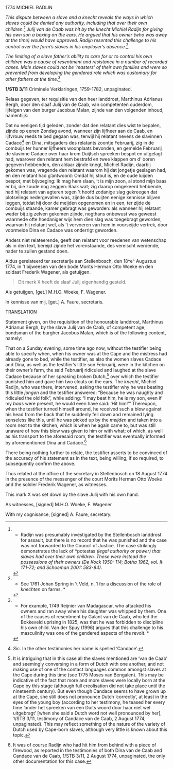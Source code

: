 1774 MICHIEL RADIJN

*This dispute between a slave and a *knecht* reveals the ways in which
slaves could be denied any authority, including that over their own
children.[^1] Julij van de Caab was hit by the *knecht* Michiel
Radijn for giving his own son a boxing on the ears. He argued that his
owner (who was away at the time) would have approved. Radijn resented
this challenge to his control over the farm’s slaves in his employer’s
absence.*[^2]

*The limiting of a slave father’s ability to care for or to control his
own children was a cause of resentment and resistance in a number of
recorded cases. Male slaves could not be ‘masters’ of their own families
and were so prevented from developing the gendered role which was
customary for other fathers at the time.*[^3]

**1/STB 3/11** Criminele Verklaringen, 1759-1782, unpaginated.

Relaas gegeven, ter requisitie van den heer landdrost, Marthinus
Adrianus Bergh, door den slaaf Julij van de Caab, van competenten
ouderdom, lijfeigen van den burger Jacobus Malan, zijnde van den
volgenden inhoud, namentlijk:

Dat nu eenigen tijd geleden, zonder dat den relatant dies wist te
bepalen, zijnde op eenen Zondag avond, wanneer zijn lijfheer aan de
Caab, en lijfvrouw reeds te bed gegaan was, terwijl hij relatant nevens
de slavinnen Cadace[^4] en Dina, mitsgaders des relatants zoontje
Februarij, zig in de combuijs ter hunner lijfheers woonplaats bevonden,
en gemelde Februarij de slavinne Cadace over haar krom Duijtsch spreeken
bespot en uitgelagt had, waarover den relatant hem bestrafd en twee
klappen om d’ ooren gegeven hebbenden, den aldaar zijnde knegt, Michiel
Radijn, daarbij gekomen was, vragende den relatant waarom hij dat
jongetje geslagen had, en den relatant had g’antwoord: Omdat hij stout
is, en de oude luijden bespot; met bijvoeging: Ik mag hem slaan, ’t is
mijn zoon, al stond mijn baas er bij, die zoude nog zeggen: Raak wat;
zig daarop omgekeerd hebbende, had hij relatant van agteren tegen ’t
hoofd zodanige slag gekreegen dat plotselings nedergevallen was, zijnde
dus buijten eenige kennisse blijven leggen, totdat hij door de meijden
opgenomen en in een, ter zijde de combuijs staande, kamer gebragt was
geworden: als wanneer hij relatant weder bij zig zelven gekomen zijnde,
nogthans onbewust was geweest waarmede ofte hoedaniger wijs hem dien
slag was toegebragt geworden, waarvan hij relatant wel, als ’t vervoeren
van hem in voorseijde vertrek, door voormelde Dina en Cadace was
onderrigt geworden.

Anders niet relateerende, geeft den relatant voor reedenen van
wetenschap als in den text, bereijd zijnde het vorenstaande, des
vereischt werdende, nader te zullen gestand doen.

Aldus gerelateerd ter secretarije aan Stellenbosch, den 18^e^ Augustus
1774, in ’t bijweesen van den bode Morits Herman Otto Woeke en den
soldaat Frederik Wagener, als getuijgen.

> Dit merk X heeft de slaaf Julij eigenhandig gesteld.

Als getuijgen, \[get.\] M.H.O. Woeke, F. Wagener.

In kennisse van mij, \[get.\] A. Faure, secretaris.

TRANSLATION

Statement given, on the requisition of the honourable landdrost,
Marthinus Adrianus Bergh, by the slave Julij van de Caab, of competent
age, bondsman of the burgher Jacobus Malan, which is of the following
content, namely:

That on a Sunday evening, some time ago now, without the testifier being
able to specify when, when his owner was at the Cape and the mistress
had already gone to bed, while the testifier, as also the women slaves
Cadace and Dina, as well as the testifier’s little son Februarij, were
in the kitchen on their owner’s farm, the said Februarij ridiculed and
laughed at the slave Cadace because of her speaking broken Dutch,[^5]
over which the testifier punished him and gave him two clouts on the
ears. The *knecht*, Michiel Radijn, who was there, intervened, asking
the testifier why he was beating this little *jongen* and the testifier
answered: “Because he was naughty and ridiculed the old folk”, while
adding: “I may beat him, he is my son, even if my *baas* were present,
he would even have said: ‘Hit him!’” Thereupon, when the testifier
turned himself around, he received such a blow against his head from the
back that he suddenly fell down and remained lying senseless like this,
until he was picked up by the *meijden* and taken into a room next to
the kitchen, which is when he again came to, but was still unaware of
how this blow was given to him or with what; of which, as well as his
transport to the aforesaid room, the testifier was eventually informed
by aforementioned Dina and Cadace.[^6]

There being nothing further to relate, the testifier asserts to be
convinced of the accuracy of his statement as in the text, being
willing, if so required, to subsequently confirm the above.

Thus related at the office of the secretary in Stellenbosch on 18 August
1774 in the presence of the messenger of the court Morits Herman Otto
Woeke and the soldier Frederik Wagener, as witnesses.

This mark X was set down by the slave Julij with his own hand.

As witnesses, \[signed\] M.H.O. Woeke, F. Wagener

With my cognisance, \[signed\] A. Faure, secretary.

[^1]: * Radijn was presumably investigated by the Stellenbosch landdrost
    for assault, but there is no record that he was punished and the
    case was not forwarded to the Council of Justice. The case
    strikingly demonstrates the lack of *potestas *(legal authority or
    power) that slaves had over their own children. These were instead
    the possessions of their owners (De Kock 1950: 114; Botha 1962, vol.
    II: 171-72; and Schoeman 2001: 583-84).*

[^2]: * See 1761 Johan Spring in ’t Veld, n. 1 for a discussion of the
    role of *knechten* on farms. *

[^3]: * For example, 1749 Reijnier van Madagascar, who attacked his
    owners and ran away when his daughter was whipped by them. One of
    the causes of resentment by Galant van de Caab, who led the
    Bokkeveld uprising in 1825, was that he was forbidden to discipline
    his own child. Van der Spuy (1996) argues that this challenge to his
    masculinity was one of the gendered aspects of the revolt. *

[^4]:  *Sic*. In the other testimonies her name is spelled ‘Candace’.

[^5]:  It is intriguing that in this case all the slaves mentioned are
    ‘van de Caab’ and seemingly conversing in a form of Dutch with one
    another, and not making use of one of the contact languages common
    amongst slaves at the Cape during this time (see 1775 Moses van
    Bengalen). This may be indicative of the fact that more and more
    slaves were locally born at the Cape by this stage (although full
    creolisation did not take place until the nineteenth century). But
    even though Candace seems to have grown up at the Cape, she still
    does not pronounce Dutch ‘correctly’, at least in the eyes of the
    young boy (according to her testimony, he teased her every time
    ‘onder het spreeken van een Duits woord door haar niet wel
    uitgebragt’ \[when she said a Dutch word not well pronounced by
    her\], 1/STB 3/11, testimony of Candace van de Caab, 2 August 1774,
    unpaginated). This may reflect something of the nature of the
    variety of Dutch used by Cape-born slaves, although very little is
    known about this topic.

[^6]:  It was of course Radijn who had hit him from behind with a piece
    of firewood, as reported in the testimonies of both Dina van de Caab
    and Candace van de Caab, 1/STB 3/11, 2 August 1774, unpaginated, the
    only other documentation for this case.
